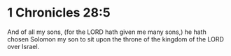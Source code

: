 # 1 Chronicles 28:5

And of all my sons, (for the LORD hath given me many sons,) he hath chosen Solomon my son to sit upon the throne of the kingdom of the LORD over Israel.